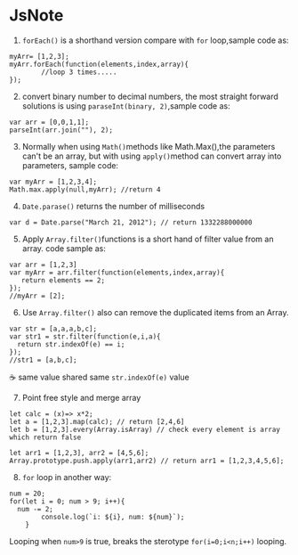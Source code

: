 JsNote
=========

1. `forEach()` is a shorthand version compare with `for` loop,sample code as:
```
myArr= [1,2,3];
myArr.forEach(function(elements,index,array){
     	//loop 3 times.....
});
```
2. convert binary number to decimal numbers, the most straight forward solutions is using `paraseInt(binary, 2)`,sample code  as: 
```
var arr = [0,0,1,1];
parseInt(arr.join(""), 2);
```

3. Normally when using `Math()`methods like Math.Max(),the parameters can't be an array, but with using `apply()`method can convert array into parameters, sample code:

```
var myArr = [1,2,3,4];
Math.max.apply(null,myArr); //return 4
```

4. `Date.parase()` returns the number of milliseconds
```
var d = Date.parse("March 21, 2012"); // return 1332288000000
```

5. Apply `Array.filter()`functions is a short hand of filter value from an array. code sample as:
```
var arr = [1,2,3]
var myArr = arr.filter(function(elements,index,array){
   return elements == 2; 
});
//myArr = [2];
```

6. Use `Array.filter()` also can remove the duplicated items from an Array.
```
var str = [a,a,a,b,c];
var str1 = str.filter(function(e,i,a){
  return str.indexOf(e) == i;
});
//str1 = [a,b,c];
```
:coffee: same value shared same `str.indexOf(e)` value

7. Point free style and merge array 

```
let calc = (x)=> x*2;
let a = [1,2,3].map(calc); // return [2,4,6] 
let b = [1,2,3].every(Array.isArray) // check every element is array which return false 

let arr1 = [1,2,3], arr2 = [4,5,6];
Array.prototype.push.apply(arr1,arr2) // return arr1 = [1,2,3,4,5,6];
```

8. `for` loop in another way: 

```
num = 20;
for(let i = 0; num > 9; i++){
  num -= 2;
		console.log(`i: ${i}, num: ${num}`);
	}
```

Looping when `num>9` is true, breaks the sterotype `for(i=0;i<n;i++)` looping. 



